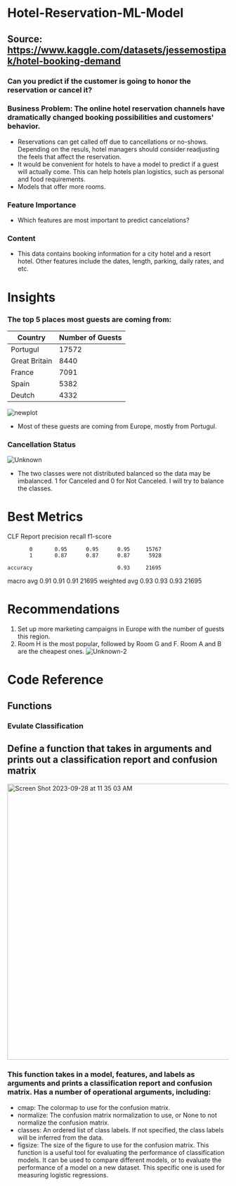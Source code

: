# Hotel-Reservation-ML-Model
## Source: https://www.kaggle.com/datasets/jessemostipak/hotel-booking-demand

### Can you predict if the customer is going to honor the reservation or cancel it?

### Business Problem: The online hotel reservation channels have dramatically changed booking possibilities and customers' behavior.  
- Reservations can get called off due to cancellations or no-shows.  Depending on the resuls, hotel managers should consider readjusting the feels that affect the reservation. 
- It would be convenient for hotels to have a model to predict if a guest will actually come. This can help hotels plan logistics, such as personal and food requirements. 
- Models that offer more rooms. 

### Feature Importance
- Which features are most important to predict cancelations?



### **Content**
- This data contains booking information for a city hotel and a resort hotel.  Other features include the dates, length, parking, daily rates, and etc. 


# Insights

### The top 5 places most guests are coming from: 
**Country** | **Number of Guests**  
--- | ---
Portugul | 17572 
Great Britain | 8440
France | 7091
Spain | 5382
Deutch | 4332


![newplot](https://user-images.githubusercontent.com/74616874/224289458-96b52faf-6b89-4949-9d51-82160346fdda.png)
- Most of these guests are coming from Europe, mostly from Portugul.  

### Cancellation Status 
![Unknown](https://user-images.githubusercontent.com/74616874/224290741-ace62c93-9947-445f-b948-02cc9c66b4a1.png)
- The two classes were not distributed balanced so the data may be imbalanced. 1 for Canceled and 0 for Not Canceled. I will try to balance the classes. 

# Best Metrics
CLF Report               precision    recall  f1-score   

           0       0.95      0.95      0.95     15767
           1       0.87      0.87      0.87      5928

    accuracy                           0.93     21695
   macro avg       0.91      0.91      0.91     21695
weighted avg       0.93      0.93      0.93     21695

# Recommendations 
1. Set up more marketing campaigns in Europe with the number of guests this region. 
2. Room H is the most popular, followed by Room G and F. Room A and B are the cheapest ones. 
![Unknown-2](https://user-images.githubusercontent.com/74616874/224291804-eecfc5cc-6215-4ae3-a425-60a55e5ed702.png)


# Code Reference 
## Functions 

### Evulate Classification
## Define a function that takes in arguments and prints out a classification report and confusion matrix
<img width="627" alt="Screen Shot 2023-09-28 at 11 35 03 AM" src="https://github.com/rimchristian/Hotel-Reservation-ML-Model/assets/74616874/489c696d-12cc-4048-af7b-f6805787db9a">

### This function takes in a model, features, and labels as arguments and prints a classification report and confusion matrix.  Has a number of operational arguments, including:
- cmap: The colormap to use for the confusion matrix.
- normalize: The confusion matrix normalization to use, or None to not normalize the confusion matrix.
- classes: An ordered list of class labels. If not specified, the class labels will be inferred from the data.
- figsize: The size of the figure to use for the confusion matrix.
 This function is a useful tool for evaluating the performance of classification models. It can be used to compare different models, or to evaluate the performance of a model on a new dataset. This specific one is used for measuring logistic regressions. 


